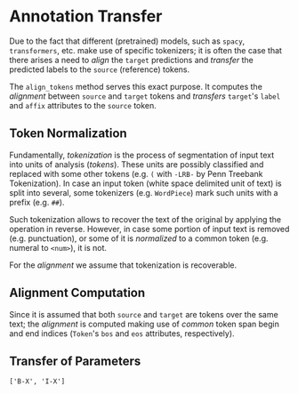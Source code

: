 # Annotation Transfer

Due to the fact that different (pretrained) models, such as `spacy`, `transformers`, etc. 
make use of specific tokenizers; it is often the case that there arises a need to *align* the `target` predictions 
and *transfer* the predicted labels to the `source` (reference) tokens.

The `align_tokens` method serves this exact purpose. 
It computes the *alignment* between `source` and `target` tokens 
and *transfers* `target`'s `label` and `affix` attributes to the `source` token. 

## Token Normalization

Fundamentally, *tokenization* is the process of segmentation of input text into units of analysis (*tokens*). 
These units are possibly classified and replaced with some other tokens 
(e.g. `(` with `-LRB-` by Penn Treebank Tokenization). 
In case an input token (white space delimited unit of text) is split into several, 
some tokenizers (e.g. `WordPiece`) mark such units with a prefix (e.g. `##`).

Such tokenization allows to recover the text of the original by applying the operation in reverse. 
However, in case some portion of input text is removed (e.g. punctuation), 
or some of it is *normalized* to a common token (e.g. numeral to `<num>`), it is not.

For the *alignment* we assume that tokenization is recoverable.

## Alignment Computation

Since it is assumed that both `source` and `target` are tokens over the same text; 
the *alignment* is computed making use of *common* token span begin and end indices 
(`Token`'s `bos` and `eos` attributes, respectively).

## Transfer of Parameters

`['B-X', 'I-X']`